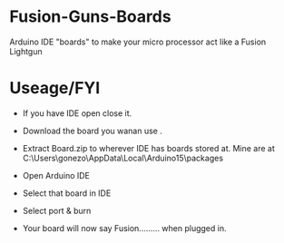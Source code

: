 # Fusion-Guns-Boards

Arduino IDE "boards" to make your micro processor act like a Fusion Lightgun

# Useage/FYI

- If you have IDE open close it.

- Download the board you wanan use .

- Extract Board.zip to wherever IDE has boards stored at. Mine are at C:\Users\gonezo\AppData\Local\Arduino15\packages

- Open Arduino IDE

- Select that board in IDE

- Select port & burn 

- Your board will now say Fusion......... when plugged in.
